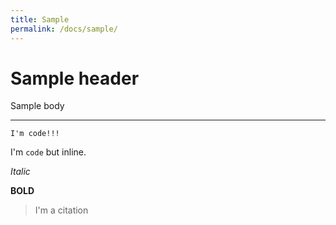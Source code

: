 ```yaml
---
title: Sample
permalink: /docs/sample/
---
```


# Sample header

Sample body

---

```terminal
I'm code!!!
```

I'm `code` but inline.

_Italic_

**BOLD**

> I'm a citation
